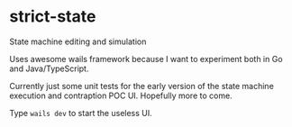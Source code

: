 # strict-state
State machine editing and simulation

Uses awesome wails framework because I want to experiment both in Go and Java/TypeScript.


Currently just some unit tests for the early version of the state machine execution and contraption POC UI.
Hopefully more to come.

Type `wails dev` to start the useless UI.
